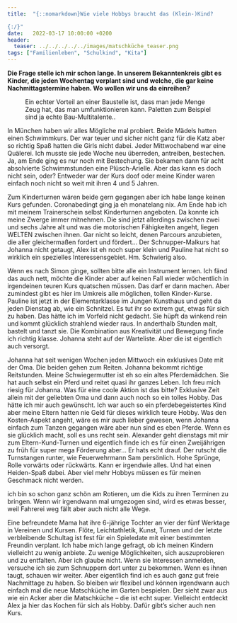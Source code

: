 ```yaml
---
title:  "{::nomarkdown}Wie viele Hobbys braucht das (Klein-)Kind?

{:/}"
date:   2022-03-17 10:00:00 +0200
header:
  teaser: ../../../../../images/matschküche_teaser.png
tags: ["Familienleben", "Schulkind", "Kita"]
---
```


**Die Frage stelle ich mir schon lange. In unserem Bekanntenkreis gibt es Kinder, die jeden Wochentag verplant sind und welche, die gar keine Nachmittagstermine haben. Wo wollen wir uns da einreihen?**

<figure>
  <img src="../../../../../images/matschküche.png" alt="">
  <figcaption>Ein echter Vorteil an einer Baustelle ist, dass man jede Menge Zeug hat, das man umfunktionieren kann. Paletten zum Beispiel sind ja echte Bau-Multitalente..</figcaption>
</figure>    

 
In München haben wir alles Mögliche mal probiert. Beide Mädels hatten einen Schwimmkurs. Der war teuer und sicher nicht ganz für die Katz aber so richtig Spaß hatten die Girls nicht dabei. Jeder Mittwochabend war eine Quälerei. Ich musste sie jede Woche neu überreden, antreiben, bestechen. Ja, am Ende ging es nur noch mit Bestechung. Sie bekamen dann für acht absolvierte Schwimmstunden eine Plüsch-Arielle. Aber das kann es doch nicht sein, oder? Entweder war der Kurs doof oder meine Kinder waren einfach noch nicht so weit mit ihren 4 und 5 Jahren.

Zum Kinderturnen wären beide gern gegangen aber ich habe lange keinen Kurs gefunden. Coronabedingt ging ja eh monatelang nix. Am Ende hab ich mit meinem Trainerschein selbst Kinderturnen angeboten. Da konnte ich meine Zwerge immer mitnehmen. Die sind jetzt allerdings zwischen zwei und sechs Jahre alt und was die motorischen Fähigkeiten angeht, liegen WELTEN zwischen ihnen. Gar nicht so leicht, denen Parcours anzubieten, die aller gleichermaßen fordert und fördert… Der Schnupper-Malkurs hat Johanna nicht getaugt, Alex ist eh noch super klein und Pauline hat nicht so wirklich ein spezielles Interessensgebiet. Hm. Schwierig also. 

Wenn es nach Simon ginge, sollten bitte alle ein Instrument lernen. Ich fänd das auch nett, möchte die Kinder aber auf keinen Fall wieder wöchentlich in irgendeinen teuren Kurs quatschen müssen. Das darf er dann machen. Aber zumindest gibt es hier im Umkreis alle möglichen, tollen Kinder-Kurse. Pauline ist jetzt in der Elementarklasse im Jungen Kunsthaus und geht da jeden Dienstag ab, wie ein Schnitzel. Es tut ihr so extrem gut, etwas für sich zu haben. Das hätte ich im Vorfeld nicht gedacht. Sie hüpft da winkend rein und kommt glücklich strahlend wieder raus. In anderthalb Stunden malt, bastelt und tanzt sie. Die Kombination aus Kreativität und Bewegung finde ich richtig klasse. Johanna steht auf der Warteliste. Aber die ist eigentlich auch versorgt.

Johanna hat seit wenigen Wochen jeden Mittwoch ein exklusives Date mit der Oma. Die beiden gehen zum Reiten. Johanna bekommt richtige Reitstunden. Meine Schwiegermutter ist eh so ein altes Pferdemädchen. Sie hat auch selbst ein Pferd und reitet quasi ihr ganzes Leben. Ich freu mich riesig für Johanna. Was für eine coole Aktion ist das bitte? Exklusive Zeit allein mit der geliebten Oma und dann auch noch so ein tolles Hobby. Das hätte ich mir auch gewünscht. Ich war auch so ein pferdebegeistertes Kind aber meine Eltern hatten nie Geld für dieses wirklich teure Hobby. Was den Kosten-Aspekt angeht, wäre es mir auch lieber gewesen, wenn Johanna einfach zum Tanzen gegangen wäre aber nun sind es eben Pferde. Wenn es sie glücklich macht, soll es uns recht sein. Alexander geht dienstags mit mir zum Eltern-Kund-Turnen und eigentlich finde ich es für einen Zweijährigen zu früh für super mega Förderung aber… Er hats echt drauf. Der rutscht die Turnstangen runter, wie Feuerwehrmann Sam persönlich. Hohe Sprünge, Rolle vorwärts oder rückwärts. Kann er irgendwie alles. Und hat einen Heiden-Spaß dabei. Aber viel mehr Hobbys müssen es für meinen Geschmack nicht werden. 

ich bin so schon ganz schön am Rotieren, um die Kids zu ihren Terminen zu bringen. Wenn wir irgendwann mal umgezogen sind, wird es etwas besser, weil Fahrerei weg fällt aber auch nicht alle Wege. 

Eine befreundete Mama hat ihre 6-jährige Tochter an vier der fünf Werktage in Vereinen und Kursen. Flöte, Leichtathletik, Kunst, Turnen und der letzte verbleibende Schultag ist fest für ein Spieledate mit einer bestimmten Freundin verplant. Ich habe mich lange gefragt, ob ich meinen Kindern vielleicht zu wenig anbiete. Zu wenige Möglichkeiten, sich auszuprobieren und zu entfalten. Aber ich glaube nicht. Wenn sie Interessen anmelden, versuche ich sie zum Schnuppern dort unter zu bekommen. Wenn es ihnen taugt, schauen wir weiter. Aber eigentlich find ich es auch ganz gut freie Nachmittage zu haben. So bleiben wir flexibel und können irgendwann auch einfach mal die neue Matschküche im Garten bespielen. Der sieht zwar aus wie ein Acker aber die Matschküche – die ist echt super. Vielleicht entdeckt Alex ja hier das Kochen für sich als Hobby. Dafür gibt’s sicher auch nen Kurs. 





 















 

 





 

  


 
 
 
 


   


 



 






 






 


 
 






















 








 

   



















  












 






 





  


  






					 


 
 








